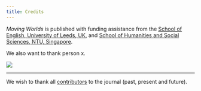 ```yaml
---
title: Credits
---
```


<p><em>Moving Worlds</em> is published with funding assistance from the <a href="http://www.leeds.ac.uk/arts/" rel="external" class="external">School of English, University of Leeds, UK</a>, and <a href="http://www.hss.ntu.edu.sg/" rel="external" class="external">School of Humanities and Social Sciences, NTU, Singapore</a>.</p>

<p>We also want to thank person x.</p>
		
<p>
<img src="{{urls.media}}/combined_logos.jpg">
</p>

<hr class="space">

<p>We wish to thank all <a href="/contributors">contributors</a> to the journal (past, present and future).</p>
